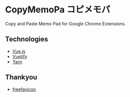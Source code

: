 # CopyMemoPa コピメモパ
Copy and Paste Memo Pad for Google Chrome Extensions.

## Technologies
- [Vue.js](https://vuejs.org/)
- [Vuetify](https://vuetifyjs.com/en/)
- [Yarn](https://yarnpkg.com/en/)

## Thankyou
- [freefavicon](https://www.freefavicon.com/)
